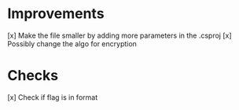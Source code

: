 # Improvements

[x] Make the file smaller by adding more parameters in the .csproj
[x] Possibly change the algo for encryption


# Checks
[x] Check if flag is in format
